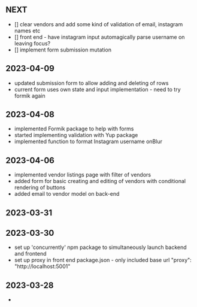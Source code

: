 ## NEXT
- [] clear vendors and add some kind of validation of email, instagram names etc
- [] front end - have instagram input automagically parse username on leaving focus?
- [] implement form submission mutation

## 2023-04-09
- updated submission form to allow adding and deleting of rows
- current form uses own state and input implementation - need to try formik again

## 2023-04-08
- implemented Formik package to help with forms
- started implementing validation with Yup package
- implemented function to format Instagram username onBlur

## 2023-04-06
- implemented vendor listings page with filter of vendors
- added form for basic creating and editing of vendors with conditional rendering of buttons
- added email to vendor model on back-end

## 2023-03-31


## 2023-03-30
- set up 'concurrently' npm package to simultaneously launch backend and frontend
- set up proxy in front end package.json - only included base url "proxy": "http://localhost:5001"


## 2023-03-28
-
